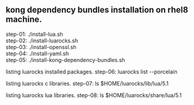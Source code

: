 ## kong dependency bundles installation on rhel8 machine.

step-01: ./install-lua.sh  
step-02: ./install-luarocks.sh  
step-03: ./install-openssl.sh  
step-04: ./install-yaml.sh  
step-05: ./install-kong-dependency-bundles.sh  

listing luarocks installed packages.
step-06: luarocks list --porcelain  

listing luarocks c libraries.
step-07: ls $HOME/luarocks/lib/lua/5.1  

listing luarocks lua libraries.
step-08: ls $HOME/luarocks/share/lua/5.1  
